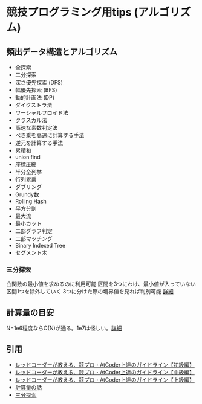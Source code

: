# 競技プログラミング用tips (アルゴリズム)

## 頻出データ構造とアルゴリズム
+ 全探索
+ 二分探索
+ 深さ優先探索 (DFS)
+ 幅優先探索 (BFS)
+ 動的計画法 (DP)
+ ダイクストラ法
+ ワーシャルフロイド法
+ クラスカル法
+ 高速な素数判定法
+ べき乗を高速に計算する手法
+ 逆元を計算する手法
+ 累積和
+ union find
+ 座標圧縮
+ 半分全列挙
+ 行列累乗
+ ダブリング
+ Grundy数
+ Rolling Hash
+ 平方分割
+ 最大流
+ 最小カット
+ 二部グラフ判定
+ 二部マッチング
+ Binary Indexed Tree
+ セグメント木
### 三分探索
凸関数の最小値を求めるのに利用可能
区間を3つにわけ、最小値が入っていない区間1つを除外していく
3つに分けた際の境界値を見れば判別可能
[詳細](http://kyopro.hateblo.jp/entry/2019/04/25/134128)


## 計算量の目安
N=1e6程度ならO(N)が通る。1e7は怪しい。[詳細](https://cppx.hatenablog.com/entry/2017/08/06/104144)

## 引用
+ [レッドコーダーが教える、競プロ・AtCoder上達のガイドライン【初級編】](https://qiita.com/e869120/items/f1c6f98364d1443148b3)
+ [レッドコーダーが教える、競プロ・AtCoder上達のガイドライン【中級編】](https://qiita.com/e869120/items/eb50fdaece12be418faa)
+ [レッドコーダーが教える、競プロ・AtCoder上達のガイドライン【上級編】](https://qiita.com/e869120/items/acba3dd8649d913102b5)
+ [計算量の話](https://cppx.hatenablog.com/entry/2017/08/06/104144)
+ [三分探索](http://kyopro.hateblo.jp/entry/2019/04/25/134128)